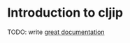 # Introduction to cljip

TODO: write [great documentation](http://jacobian.org/writing/what-to-write/)
